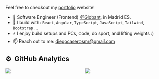 Feel free to checkout my [portfolio](https://imcasero.vercel.app/) website!
- 🏢 Software Engineer (Frontend) [@Globant](https://www.globant.com/), in Madrid ES.
- 🧰 I build with: `React`, `Angular`, `TypeScript`, `JavaScript`, `Tailwind`,  `Bootstrap` ...
- ⚡ I enjoy build setups and PCs, code, do sport, and lifting weights :)
- 📫 Reach out to me: diegocaserosmr@gmail.com

## ⚙️ &nbsp;GitHub Analytics

<div style="display: flex; width: 100%;">
  <div style="flex: 1;">
    <a href="https://github.com/imcasero">
      <img style="max-width: 100%;" src="https://github-readme-stats-eight-theta.vercel.app/api?username=imcasero&show_icons=true&theme=algolia&include_all_commits=true&count_private=true&hide=stars,issues&custom_title=GitHub+Stats"/>
    </a>
  </div>
  <div style="flex: 1;">
    <a href="https://github.com/imcasero">
      <img style="max-width: 100%;" src="https://github-readme-stats-eight-theta.vercel.app/api/top-langs/?username=imcasero&layout=compact&langs_count=8&theme=algolia&custom_title=Languages"/>
    </a>
  </div>
</div>



